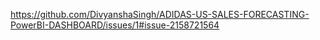 https://github.com/DivyanshaSingh/ADIDAS-US-SALES-FORECASTING-PowerBI-DASHBOARD/issues/1#issue-2158721564
